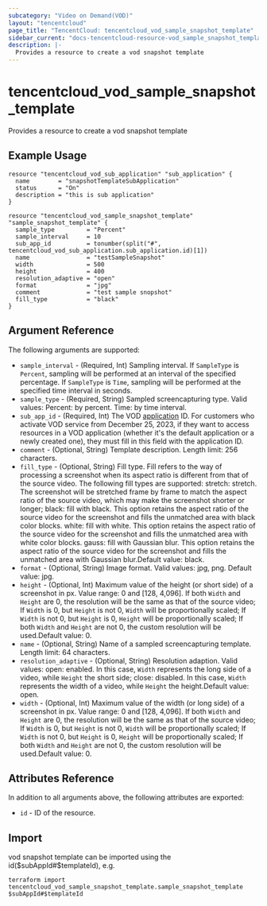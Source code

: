 ```yaml
---
subcategory: "Video on Demand(VOD)"
layout: "tencentcloud"
page_title: "TencentCloud: tencentcloud_vod_sample_snapshot_template"
sidebar_current: "docs-tencentcloud-resource-vod_sample_snapshot_template"
description: |-
  Provides a resource to create a vod snapshot template
---
```


# tencentcloud_vod_sample_snapshot_template

Provides a resource to create a vod snapshot template

## Example Usage

```hcl
resource "tencentcloud_vod_sub_application" "sub_application" {
  name        = "snapshotTemplateSubApplication"
  status      = "On"
  description = "this is sub application"
}

resource "tencentcloud_vod_sample_snapshot_template" "sample_snapshot_template" {
  sample_type         = "Percent"
  sample_interval     = 10
  sub_app_id          = tonumber(split("#", tencentcloud_vod_sub_application.sub_application.id)[1])
  name                = "testSampleSnapshot"
  width               = 500
  height              = 400
  resolution_adaptive = "open"
  format              = "jpg"
  comment             = "test sample snopshot"
  fill_type           = "black"
}
```

## Argument Reference

The following arguments are supported:

* `sample_interval` - (Required, Int) Sampling interval. If `SampleType` is `Percent`, sampling will be performed at an interval of the specified percentage. If `SampleType` is `Time`, sampling will be performed at the specified time interval in seconds.
* `sample_type` - (Required, String) Sampled screencapturing type. Valid values: Percent: by percent. Time: by time interval.
* `sub_app_id` - (Required, Int) The VOD [application](https://intl.cloud.tencent.com/document/product/266/14574) ID. For customers who activate VOD service from December 25, 2023, if they want to access resources in a VOD application (whether it's the default application or a newly created one), they must fill in this field with the application ID.
* `comment` - (Optional, String) Template description. Length limit: 256 characters.
* `fill_type` - (Optional, String) Fill type. Fill refers to the way of processing a screenshot when its aspect ratio is different from that of the source video. The following fill types are supported:  stretch: stretch. The screenshot will be stretched frame by frame to match the aspect ratio of the source video, which may make the screenshot shorter or longer; black: fill with black. This option retains the aspect ratio of the source video for the screenshot and fills the unmatched area with black color blocks. white: fill with white. This option retains the aspect ratio of the source video for the screenshot and fills the unmatched area with white color blocks. gauss: fill with Gaussian blur. This option retains the aspect ratio of the source video for the screenshot and fills the unmatched area with Gaussian blur.Default value: black.
* `format` - (Optional, String) Image format. Valid values: jpg, png. Default value: jpg.
* `height` - (Optional, Int) Maximum value of the height (or short side) of a screenshot in px. Value range: 0 and [128, 4,096]. If both `Width` and `Height` are 0, the resolution will be the same as that of the source video; If `Width` is 0, but `Height` is not 0, `Width` will be proportionally scaled; If `Width` is not 0, but `Height` is 0, `Height` will be proportionally scaled; If both `Width` and `Height` are not 0, the custom resolution will be used.Default value: 0.
* `name` - (Optional, String) Name of a sampled screencapturing template. Length limit: 64 characters.
* `resolution_adaptive` - (Optional, String) Resolution adaption. Valid values: open: enabled. In this case, `Width` represents the long side of a video, while `Height` the short side; close: disabled. In this case, `Width` represents the width of a video, while `Height` the height.Default value: open.
* `width` - (Optional, Int) Maximum value of the width (or long side) of a screenshot in px. Value range: 0 and [128, 4,096]. If both `Width` and `Height` are 0, the resolution will be the same as that of the source video; If `Width` is 0, but `Height` is not 0, `Width` will be proportionally scaled; If `Width` is not 0, but `Height` is 0, `Height` will be proportionally scaled; If both `Width` and `Height` are not 0, the custom resolution will be used.Default value: 0.

## Attributes Reference

In addition to all arguments above, the following attributes are exported:

* `id` - ID of the resource.



## Import

vod snapshot template can be imported using the id($subAppId#$templateId), e.g.

```
terraform import tencentcloud_vod_sample_snapshot_template.sample_snapshot_template $subAppId#$templateId
```

